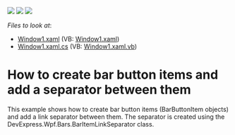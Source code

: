 <!-- default badges list -->
![](https://img.shields.io/endpoint?url=https://codecentral.devexpress.com/api/v1/VersionRange/128640808/22.2.2%2B)
[![](https://img.shields.io/badge/Open_in_DevExpress_Support_Center-FF7200?style=flat-square&logo=DevExpress&logoColor=white)](https://supportcenter.devexpress.com/ticket/details/E1575)
[![](https://img.shields.io/badge/📖_How_to_use_DevExpress_Examples-e9f6fc?style=flat-square)](https://docs.devexpress.com/GeneralInformation/403183)
<!-- default badges end -->
<!-- default file list -->
*Files to look at*:

* [Window1.xaml](./CS/BarItemLinkSeparatorEx/Window1.xaml) (VB: [Window1.xaml](./VB/BarItemLinkSeparatorEx/Window1.xaml))
* [Window1.xaml.cs](./CS/BarItemLinkSeparatorEx/Window1.xaml.cs) (VB: [Window1.xaml.vb](./VB/BarItemLinkSeparatorEx/Window1.xaml.vb))
<!-- default file list end -->
# How to create bar button items and add a separator between them


<p>This example shows how to create bar button items (BarButtonItem objects) and add a link separator between them. The separator is created using the DevExpress.Wpf.Bars.BarItemLinkSeparator class.</p>

<br/>



